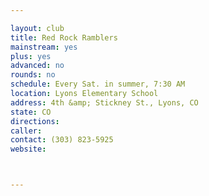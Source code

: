 ```yaml
---

layout: club
title: Red Rock Ramblers
mainstream: yes
plus: yes
advanced: no
rounds: no
schedule: Every Sat. in summer, 7:30 AM
location: Lyons Elementary School
address: 4th &amp; Stickney St., Lyons, CO
state: CO
directions: 
caller: 
contact: (303) 823-5925
website: 



---
```


